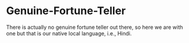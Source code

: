 # Genuine-Fortune-Teller
There is actually no genuine fortune teller out there, so here we are with one but that is our native local language, i.e., Hindi.
